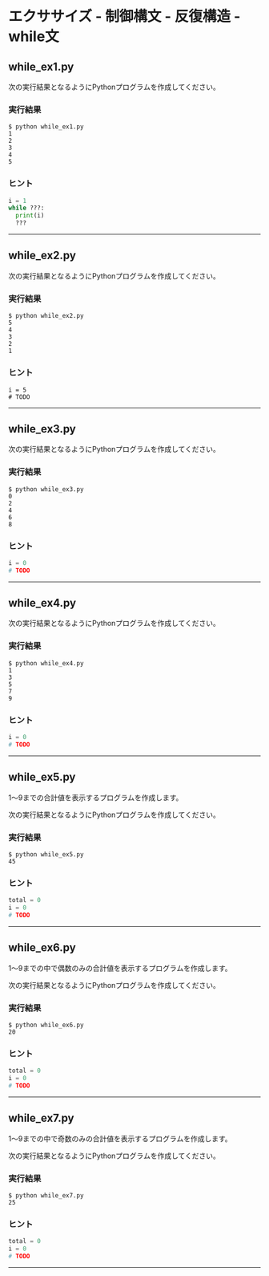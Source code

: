 # エクササイズ - 制御構文 - 反復構造 - while文

## while_ex1.py

次の実行結果となるようにPythonプログラムを作成してください。

### 実行結果

```
$ python while_ex1.py 
1
2
3
4
5
```

### ヒント

```python
i = 1
while ???:
  print(i)
  ???
```

---

## while_ex2.py

次の実行結果となるようにPythonプログラムを作成してください。

### 実行結果

```
$ python while_ex2.py
5
4
3
2
1
```

### ヒント

```
i = 5
# TODO
```

---

## while_ex3.py

次の実行結果となるようにPythonプログラムを作成してください。

### 実行結果

```
$ python while_ex3.py
0
2
4
6
8
```

### ヒント

```python
i = 0
# TODO
```

---

## while_ex4.py

次の実行結果となるようにPythonプログラムを作成してください。

### 実行結果

```
$ python while_ex4.py
1
3
5
7
9
```

### ヒント

```python
i = 0
# TODO
```

---


## while_ex5.py

1〜9までの合計値を表示するプログラムを作成します。

次の実行結果となるようにPythonプログラムを作成してください。

### 実行結果

```
$ python while_ex5.py
45
```

### ヒント

```python
total = 0
i = 0
# TODO
```

---


## while_ex6.py

1〜9までの中で偶数のみの合計値を表示するプログラムを作成します。

次の実行結果となるようにPythonプログラムを作成してください。

### 実行結果

```
$ python while_ex6.py
20
```

### ヒント

```python
total = 0
i = 0
# TODO
```

---

## while_ex7.py

1〜9までの中で奇数のみの合計値を表示するプログラムを作成します。

次の実行結果となるようにPythonプログラムを作成してください。

### 実行結果

```
$ python while_ex7.py
25
```

### ヒント

```python
total = 0
i = 0
# TODO
```

---